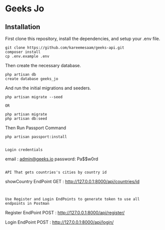 # Geeks Jo

## Installation

First clone this repository, install the dependencies, and setup your .env file.

```
git clone https://github.com/kareemesaam/geeks-api.git
composer install
cp .env.example .env
```

Then create the necessary database.

```
php artisan db
create database geeks_jo
```

And run the initial migrations and seeders.

```
php artisan migrate --seed

OR

php artisan migrate
php artisan db:seed
```

Then Run Passport Command

```
php artisan passport:install
```

```

Login credentials

```
email : admin@geeks.io
password: Pa$$w0rd
```

API That gets countries's cities by country id 

```
showCountry EndPoint 
GET : 
http://127.0.0.1:8000/api/countries/id
```


Use Register and Login EndPoints to generate token to use all endpoints in Postman

```
Register EndPoint 
POST : 
http://127.0.0.1:8000/api/register/

Login EndPoint 
POST : 
http://127.0.0.1:8000/api/login/
```
